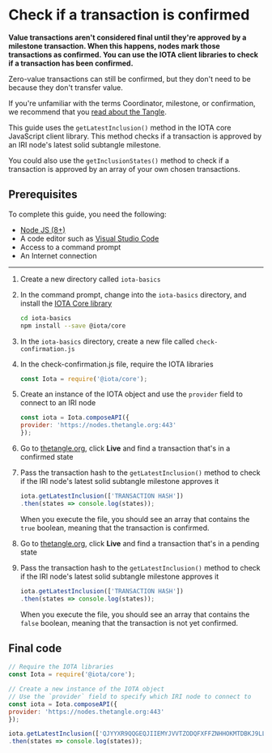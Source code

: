# Check if a transaction is confirmed

**Value transactions aren't considered final until they're approved by a milestone transaction. When this happens, nodes mark those transactions as confirmed. You can use the IOTA client libraries to check if a transaction has been confirmed.**

Zero-value transactions can still be confirmed, but they don't need to be because they don't transfer value.

If you're unfamiliar with the terms Coordinator, milestone, or confirmation, we recommend that you [read about the Tangle](root://the-tangle/0.1/introduction/overview.md).

This guide uses the `getLatestInclusion()` method in the IOTA core JavaScript client library. This method checks if a transaction is approved by an IRI node's latest solid subtangle milestone.

You could also use the `getInclusionStates()` method to check if a transaction is approved by an array of your own chosen transactions.

## Prerequisites

To complete this guide, you need the following:

* [Node JS (8+)](https://nodejs.org/en/)
* A code editor such as [Visual Studio Code](https://code.visualstudio.com/Download)
* Access to a command prompt
* An Internet connection

---

1. Create a new directory called `iota-basics`

2. In the command prompt, change into the `iota-basics` directory, and install the [IOTA Core library](https://github.com/iotaledger/iota.js/tree/next/packages/core)

    ```bash
    cd iota-basics
    npm install --save @iota/core
    ```

3. In the `iota-basics` directory, create a new file called `check-confirmation.js`

4. In the check-confirmation.js file, require the IOTA libraries

    ```js
    const Iota = require('@iota/core');
    ```

5. Create an instance of the IOTA object and use the `provider` field to connect to an IRI node

    ```js
    const iota = Iota.composeAPI({
    provider: 'https://nodes.thetangle.org:443'
    });
    ```

6. Go to [thetangle.org](https://thetangle.org), click **Live** and find a transaction that's in a confirmed state

7. Pass the transaction hash to the `getLatestInclusion()` method to check if the IRI node's latest solid subtangle milestone approves it

    ```js
    iota.getLatestInclusion(['TRANSACTION HASH'])
    .then(states => console.log(states));
    ```

    When you execute the file, you should see an array that contains the `true` boolean, meaning that the transaction is confirmed.

8. Go to [thetangle.org](https://thetangle.org), click **Live** and find a transaction that's in a pending state

9. Pass the transaction hash to the `getLatestInclusion()` method to check if the IRI node's latest solid subtangle milestone approves it

    ```js
    iota.getLatestInclusion(['TRANSACTION HASH'])
    .then(states => console.log(states));
    ```

    When you execute the file, you should see an array that contains the `false` boolean, meaning that the transaction is not yet confirmed.

## Final code

```js
// Require the IOTA libraries
const Iota = require('@iota/core');

// Create a new instance of the IOTA object
// Use the `provider` field to specify which IRI node to connect to
const iota = Iota.composeAPI({
provider: 'https://nodes.thetangle.org:443'
});

iota.getLatestInclusion(['QJYYXR9QQGEQJIIEMYJVVTZODQFXFFZNHHOKMTDBKJ9LLKCYJKSUWBHGHUFCKFQGD9WCXBJ9HRAFZ9999'])
.then(states => console.log(states));
```



